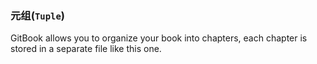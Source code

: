 ### 元组(```Tuple```)

GitBook allows you to organize your book into chapters, each chapter is stored in a separate file like this one.

